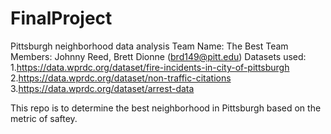 # FinalProject
Pittsburgh neighborhood data analysis
Team Name: The Best Team
Members: Johnny Reed, Brett Dionne (brd149@pitt.edu)
Datasets used:
  1.https://data.wprdc.org/dataset/fire-incidents-in-city-of-pittsburgh
  2.https://data.wprdc.org/dataset/non-traffic-citations
  3.https://data.wprdc.org/dataset/arrest-data

This repo is to determine the best neighborhood in Pittsburgh based on the metric of saftey.
